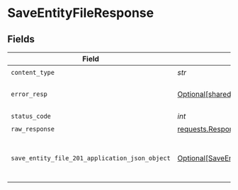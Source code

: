 # SaveEntityFileResponse


## Fields

| Field                                                                                                     | Type                                                                                                      | Required                                                                                                  | Description                                                                                               |
| --------------------------------------------------------------------------------------------------------- | --------------------------------------------------------------------------------------------------------- | --------------------------------------------------------------------------------------------------------- | --------------------------------------------------------------------------------------------------------- |
| `content_type`                                                                                            | *str*                                                                                                     | :heavy_check_mark:                                                                                        | N/A                                                                                                       |
| `error_resp`                                                                                              | [Optional[shared.ErrorResp]](../../models/shared/errorresp.md)                                            | :heavy_minus_sign:                                                                                        | The request could not be validated                                                                        |
| `status_code`                                                                                             | *int*                                                                                                     | :heavy_check_mark:                                                                                        | N/A                                                                                                       |
| `raw_response`                                                                                            | [requests.Response](https://requests.readthedocs.io/en/latest/api/#requests.Response)                     | :heavy_minus_sign:                                                                                        | N/A                                                                                                       |
| `save_entity_file_201_application_json_object`                                                            | [Optional[SaveEntityFile201ApplicationJSON]](../../models/operations/saveentityfile201applicationjson.md) | :heavy_minus_sign:                                                                                        | The files have been saved to the entitiy successfully.                                                    |